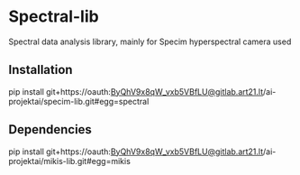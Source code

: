 # Spectral-lib
        
Spectral data analysis library, mainly for Specim hyperspectral camera used


## Installation

pip install git+https://oauth:ByQhV9x8qW_vxb5VBfLU@gitlab.art21.lt/ai-projektai/specim-lib.git#egg=spectral
        

## Dependencies

pip install git+https://oauth:ByQhV9x8qW_vxb5VBfLU@gitlab.art21.lt/ai-projektai/mikis-lib.git#egg=mikis
